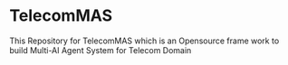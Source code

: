 # TelecomMAS
This Repository for TelecomMAS which is an Opensource frame work to build Multi-AI Agent System for Telecom Domain
